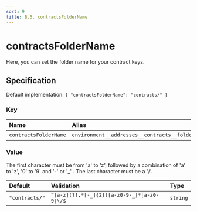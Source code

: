 ```yaml
---
sort: 9
title: B.5. contractsFolderName
---
```


# contractsFolderName

Here, you can set the folder name for your contract keys.


## Specification

Default implementation: ```{ "contractsFolderName": "contracts/" }```

### Key

| **Name** | **Alias** | **Methods** | **Category** |  
|:--|:--|:--|:--|
| ```contractsFolderName``` | ```environment__addresses__contracts__folder``` | [setEnvironment](../methods/setEnvironment.html#options) | [Account](../options/#account) |

### Value

The first character must be from 'a' to 'z', followed by a combination of 'a' to 'z', '0' to '9' and '-' or '_' . The last character must be a '/'.

| **Default** | **Validation** | **Type** |
|:--|:--|:--|
| ```"contracts/"``` | ```^[a-z](?!.*[-_]{2})[a-z0-9-_]*[a-z0-9]\/$``` | ```string``` |

